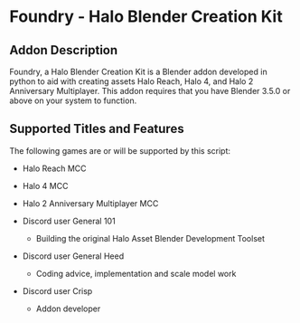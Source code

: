 #  Foundry - Halo Blender Creation Kit

## Addon Description
Foundry, a Halo Blender Creation Kit is a Blender addon developed in python to aid with creating assets Halo Reach, Halo 4, and Halo 2 Anniversary Multiplayer. This addon requires that you have Blender 3.5.0 or above on your system to function.

## Supported Titles and Features
The following games are or will be supported by this script:

 * Halo Reach MCC
 * Halo 4 MCC
 * Halo 2 Anniversary Multiplayer MCC
 
  * Discord user General 101
    * Building the original Halo Asset Blender Development Toolset

 * Discord user General Heed
   * Coding advice, implementation and scale model work

 * Discord user Crisp
   * Addon developer
